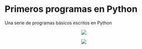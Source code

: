 # Primeros programas en Python
Una serie de programas básicos escritos en Python
<p align="center">
  <a href="#">
    <img src="https://i.imgur.com/MvFA5XL.png" />
  </a>
</p>

<p align="center">
  <a href="#">
    <img src="https://i.imgur.com/za9Ntxa.png" />
  </a>
</p>